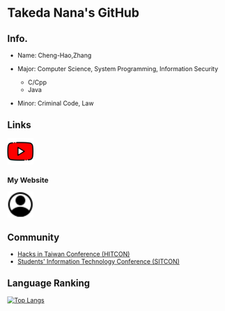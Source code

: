 # Takeda Nana's GitHub
## Info.
- Name: Cheng-Hao,Zhang
- Major: Computer Science, System Programming, Information Security
  -  C/Cpp
  -  Java

- Minor: Criminal Code, Law
## Links
<a href=https://www.youtube.com/c/tw-takedanana><img src="youtube.png" width="60" height="60"></a><br>

### My Website
<a href=https://windware1203.github.io/takeda.github.io/><img src="account.png" width="60" height="60"></a>

## Community
- <a href=https://hitcon.org/ target= _blank>Hacks in Taiwan Conference (HITCON)</a>
- <a href=https://sitcon.org/ target= _blank>Students' Information Technology Conference (SITCON)</a>

## Language Ranking
[![Top Langs](https://github-readme-stats.vercel.app/api/top-langs/?username=windware1203&layout=compact&theme=calm)](https://github.com/windware1203/github-readme-stats)
